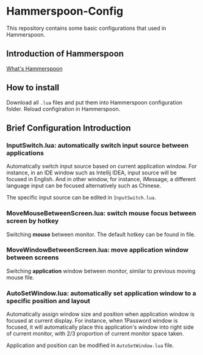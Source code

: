 # Hammerspoon-Config

This repository contains some basic configurations that used in Hammerspoon.


## Introduction of Hammerspoon

[What's Hammerspoon](https://www.hammerspoon.org)

## How to install

Download all `.lua` files and put them into Hammerspoon configuration folder. Reload configiration in Hammerspoon.

## Brief Configuration Introduction

### InputSwitch.lua: automatically switch input source between applications

Automatically switch input source based on current application window. For instance, in an IDE window such as Intellij IDEA, input source will be focused in English. And in other window, for instance, iMessage, a different language input can be focused alternatively such as Chinese. 

The specific input source can be edited in `InputSwitch.lua`.

### MoveMouseBetweenScreen.lua: switch mouse focus between screen by hotkey

Switching **mouse** between monitor. The default hotkey can be found in file.

### MoveWindowBetweenScreen.lua: move application window between screens

Switching **application** window between monitor, similar to previous moving mouse file.

### AutoSetWindow.lua: automatically set application window to a specific position and layout

Automatically assign window size and position when application window is focused at current display. For instance, when 1Password window is focused, it will automatically place this application's window into right side of current monitor, with 2/3 proportion of current monitor space taken. 

Application and position can be modified in `AutoSetWindow.lua` file.
